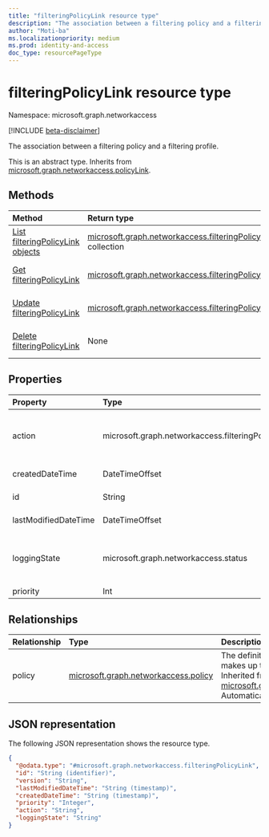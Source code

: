 ```yaml
---
title: "filteringPolicyLink resource type"
description: "The association between a filtering policy and a filtering profile."
author: "Moti-ba"
ms.localizationpriority: medium
ms.prod: identity-and-access
doc_type: resourcePageType
---
```


# filteringPolicyLink resource type

Namespace: microsoft.graph.networkaccess

[!INCLUDE [beta-disclaimer](../../includes/beta-disclaimer.md)]

The association between a filtering policy and a filtering profile.

This is an abstract type.
Inherits from [microsoft.graph.networkaccess.policyLink](../resources/networkaccess-policylink.md).

## Methods
|Method|Return type|Description|
|:---|:---|:---|
|[List filteringPolicyLink objects](../api/networkaccess-filteringpolicylink-list.md)|[microsoft.graph.networkaccess.filteringPolicyLink](../resources/networkaccess-filteringpolicylink.md) collection|Get a list of the [microsoft.graph.networkaccess.filteringPolicyLink](../resources/networkaccess-filteringpolicylink.md) objects and their properties.|
|[Get filteringPolicyLink](../api/networkaccess-filteringpolicylink-get.md)|[microsoft.graph.networkaccess.filteringPolicyLink](../resources/networkaccess-filteringpolicylink.md)|Get a [microsoft.graph.networkaccess.filteringPolicyLink](../resources/networkaccess-filteringpolicylink.md) object.|
|[Update filteringPolicyLink](../api/networkaccess-filteringpolicylink-update.md)|[microsoft.graph.networkaccess.filteringPolicyLink](../resources/networkaccess-filteringpolicylink.md)|Update the properties of a [microsoft.graph.networkaccess.filteringPolicyLink](../resources/networkaccess-filteringpolicylink.md) object.|
|[Delete filteringPolicyLink](../api/networkaccess-filteringpolicylink-delete.md)|None|Delete a [microsoft.graph.networkaccess.filteringPolicyLink](../resources/networkaccess-filteringpolicylink.md) object.|

## Properties
|Property|Type|Description|
|:---|:---|:---|
|action|microsoft.graph.networkaccess.filteringPolicyAction|The actions for filtering policies, offering "block" and "allow" options to specify whether to block or allow access based on the policy. The possible values are: `block`, `allow`.|
|createdDateTime|DateTimeOffset|The date and time when the filtering Policy link was created.|
|id|String|Unique identifier. Inherited from [microsoft.graph.entity](../resources/entity.md).|
|lastModifiedDateTime|DateTimeOffset|The date and time when the policy was most recently modified.|
|loggingState|microsoft.graph.networkaccess.status|A value that tells whether the link is enabled or disabled. Inherited from [microsoft.graph.networkaccess.policyLink](../resources/networkaccess-policylink.md). The allowed values are `enabled` and `disabled`.|
|priority|Int|*TODO*|

## Relationships
|Relationship|Type|Description|
|:---|:---|:---|
|policy|[microsoft.graph.networkaccess.policy](../resources/networkaccess-policy.md)|The definition of the policy ruleset that makes up the core definition of a policy. Inherited from [microsoft.graph.networkaccess.policyLink](../resources/networkaccess-policylink.md). Automatically expanded.|

## JSON representation
The following JSON representation shows the resource type.
<!-- {
  "blockType": "resource",
  "keyProperty": "id",
  "@odata.type": "microsoft.graph.networkaccess.filteringPolicyLink",
  "baseType": "microsoft.graph.networkaccess.policyLink",
  "openType": false
}
-->
``` json
{
  "@odata.type": "#microsoft.graph.networkaccess.filteringPolicyLink",
  "id": "String (identifier)",
  "version": "String",
  "lastModifiedDateTime": "String (timestamp)",
  "createdDateTime": "String (timestamp)",
  "priority": "Integer",
  "action": "String",
  "loggingState": "String"
}
```

